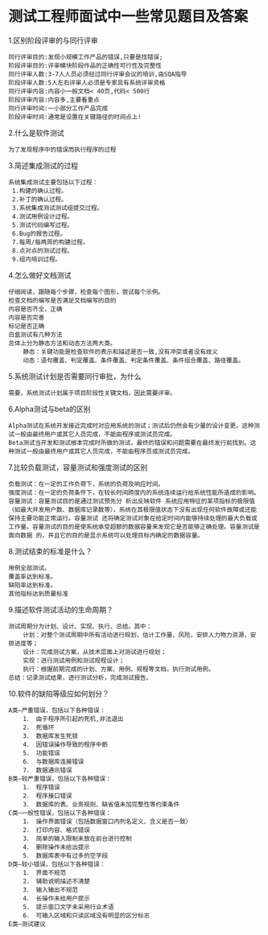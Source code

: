 测试工程师面试中一些常见题目及答案
===

1.区别阶段评审的与同行评审

    同行评审目的:发现小规模工作产品的错误,只要是找错误;
    阶段评审目的:评审模块阶段作品的正确性可行性及完整性
    同行评审人数:3-7人人员必须经过同行评审会议的培训,由SQA指导
    阶段评审人数:5人左右评审人必须是专家具有系统评审资格
    同行评审内容:内容小一般文档< 40页,代码< 500行
    阶段评审内容:内容多,主要看重点
    同行评审时间:一小部分工作产品完成
    阶段评审时间:通常是设置在关键路径的时间点上!

2.什么是软件测试

    为了发现程序中的错误而执行程序的过程

3.简述集成测试的过程

    系统集成测试主要包括以下过程：
     1.构建的确认过程。
     2.补丁的确认过程。
     3.系统集成测试测试组提交过程。
     4.测试用例设计过程。
     5.测试代码编写过程。
     6.Bug的报告过程。
     7.每周/每两周的构建过程。
     8.点对点的测试过程。
     9.组内培训过程。
4.怎么做好文档测试

    仔细阅读，跟随每个步骤，检查每个图形，尝试每个示例。
    检查文档的编写是否满足文档编写的目的
    内容是否齐全，正确
    内容是否完善
    标记是否正确
    白盒测试有几种方法
    总体上分为静态方法和动态方法两大类。
        静态：关键功能是检查软件的表示和描述是否一致,没有冲突或者没有歧义
        动态：语句覆盖、判定覆盖、条件覆盖、判定条件覆盖、条件组合覆盖、路径覆盖。
5.系统测试计划是否需要同行审批，为什么

    需要，系统测试计划属于项目阶段性关键文档，因此需要评审。

6.Alpha测试与beta的区别

    Alpha测试在系统开发接近完成时对应用系统的测试；测试后仍然会有少量的设计变更。这种测试一般由最终用户或其它人员完成，不能由程序或测试员完成。
    Beta测试当开发和测试根本完成时所做的测试，最终的错误和问题需要在最终发行前找到。这种测试一般由最终用户或其它人员完成，不能由程序员或测试员完成。
7.比较负载测试，容量测试和强度测试的区别

    负载测试：在一定的工作负荷下，系统的负荷及响应时间。
    强度测试：在一定的负荷条件下，在较长时间跨度内的系统连续运行给系统性能所造成的影响。
    容量测试：容量测试目的是通过测试预先分 析出反映软件 系统应用特征的某项指标的极限值（如最大并发用户数、数据库记录数等），系统在其极限值状态下没有出现任何软件故障或还能保持主要功能正常运行。容量测试 还将确定测试对象在给定时间内能够持续处理的最大负载或工作量。容量测试的目的是使系统承受超额的数据容量来发现它是否能够正确处理。容量测试是面向数据 的，并且它的目的是显示系统可以处理目标内确定的数据容量。
8.测试结束的标准是什么？

    用例全部测试。
    覆盖率达到标准。
    缺陷率达到标准。
    其他指标达到质量标准

9.描述软件测试活动的生命周期？

    测试周期分为计划、设计、实现、执行、总结。其中：
        计划：对整个测试周期中所有活动进行规划，估计工作量、风险，安排人力物力资源，安排进度等；
        设计：完成测试方案，从技术层面上对测试进行规划；
        实现：进行测试用例和测试规程设计；
        执行：根据前期完成的计划、方案、用例、规程等文档，执行测试用例。
    总结：记录测试结果，进行测试分析，完成测试报告。

10.软件的缺陷等级应如何划分？

    A类—严重错误，包括以下各种错误：
        1． 由于程序所引起的死机,非法退出
        2． 死循环
        3． 数据库发生死锁
        4． 因错误操作导致的程序中断
        5． 功能错误
        6． 与数据库连接错误
        7． 数据通讯错误
    B类—较严重错误，包括以下各种错误：
        1． 程序错误
        2． 程序接口错误
        3． 数据库的表、业务规则、缺省值未加完整性等约束条件
    C类—一般性错误，包括以下各种错误：
        1． 操作界面错误（包括数据窗口内列名定义、含义是否一致）
        2． 打印内容、格式错误
        3． 简单的输入限制未放在前台进行控制
        4． 删除操作未给出提示
        5． 数据库表中有过多的空字段
    D类—较小错误，包括以下各种错误：
        1． 界面不规范
        2． 辅助说明描述不清楚
        3． 输入输出不规范
        4． 长操作未给用户提示
        5． 提示窗口文字未采用行业术语
        6． 可输入区域和只读区域没有明显的区分标志
    E类—测试建议
